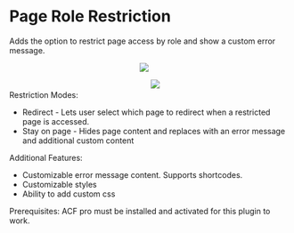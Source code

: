 # Page Role Restriction
Adds the option to restrict page access by role and show a custom error message.
<div style="text-align: center;">
<img src="https://i.imgur.com/jfJg39H.png" style="margin-bottom: 30px;">
<img src="https://i.imgur.com/6JvHa5C.png">
</div>
Restriction Modes:
<ul>
<li>Redirect - Lets user select which page to redirect when a restricted page is accessed.</li>
<li>Stay on page - Hides page content and replaces with an error message and additional custom content</li>
</ul>

Additional Features:
<ul>
<li>Customizable error message content. Supports shortcodes.</li>
<li>Customizable styles</li>
<li>Ability to add custom css</li>
</ul>


Prerequisites:
ACF pro must be installed and activated for this plugin to work.
